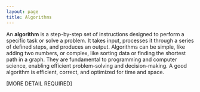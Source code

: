 ```yaml
---
layout: page
title: Algorithms
---
```


An **algorithm** is a step-by-step set of instructions designed to perform a specific task or solve a problem. It takes input, processes it through a series of defined steps, and produces an output. Algorithms can be simple, like adding two numbers, or complex, like sorting data or finding the shortest path in a graph. They are fundamental to programming and computer science, enabling efficient problem-solving and decision-making. A good algorithm is efficient, correct, and optimized for time and space. 


[MORE DETAIL REQUIRED]
